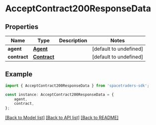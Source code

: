 # AcceptContract200ResponseData


## Properties

Name | Type | Description | Notes
------------ | ------------- | ------------- | -------------
**agent** | [**Agent**](Agent.md) |  | [default to undefined]
**contract** | [**Contract**](Contract.md) |  | [default to undefined]

## Example

```typescript
import { AcceptContract200ResponseData } from 'spacetraders-sdk';

const instance: AcceptContract200ResponseData = {
    agent,
    contract,
};
```

[[Back to Model list]](../README.md#documentation-for-models) [[Back to API list]](../README.md#documentation-for-api-endpoints) [[Back to README]](../README.md)
